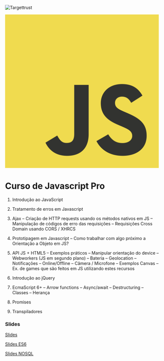 ![Targettrust](https://targettrust.com.br/wp-content/uploads/2018/02/TargetTrust.png)

![javascript](https://raw.githubusercontent.com/cerebrobr/adesivos/master/view/javascript.png)


# Curso de Javascript Pro


1. Introdução ao JavaScript

2. Tratamento de erros em Javascript

3. Ajax
– Criação de HTTP requests usando os métodos nativos em JS
– Manipulação de códigos de erro das requisições
– Requisições Cross Domain usando CORS / XHRCS

4. Prototipagem em Javascript 
– Como trabalhar com algo próximo a Orientação a Objeto em JS?

5. API JS + HTML5
– Exemplos práticos
– Manipular orientação do device
– Webworkers (JS em segundo plano)
– Bateria
– Geolocation
– Notificações
– Online/Offline
– Câmera / Microfone
– Exemplos Canvas
– Ex. de games que são feitos em JS utilizando estes recursos

6. Introdução ao jQuery

7. EcmaScript 6+
– Arrow functions
– Async/await
– Destructuring
– Classes
– Herança

8. Promises

9. Transpiladores

### Slides

[Slides](https://cdn.rawgit.com/jacksonfdam/javascript-pro/master/slides.html#1)

[Slides ES6](https://cdn.rawgit.com/jacksonfdam/javascript-pro/master/slides-es6.html#1)

[Slides NOSQL](https://cdn.rawgit.com/jacksonfdam/javascript-pro/master/slides-nosql.html#1)


